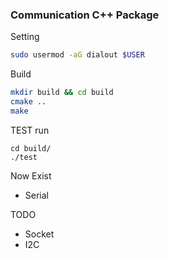 ### Communication C++ Package

Setting
```bash
sudo usermod -aG dialout $USER
```

Build
```bash
mkdir build && cd build
cmake ..
make 
```

TEST run
```
cd build/
./test
```

Now Exist
- Serial

TODO
- Socket
- I2C
